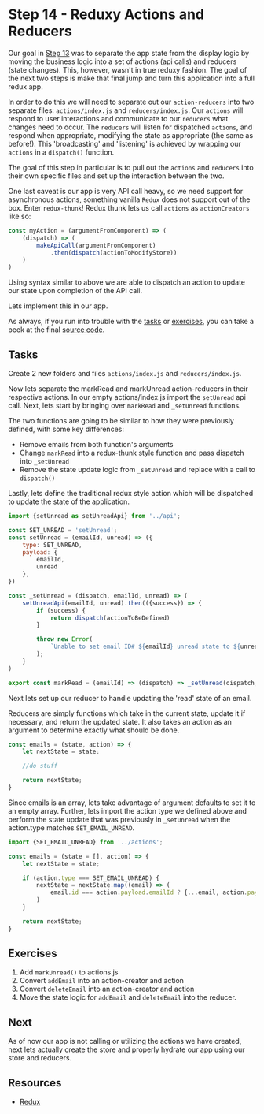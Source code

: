 # Step 14 - Reduxy Actions and Reducers

Our goal in [Step 13](../13-action-reducers) was to separate the app state from the display logic by moving the business logic into a set of actions (api calls) and reducers (state changes). This, however, wasn't in true reduxy fashion. The goal of the next two steps is make that final jump and turn this application into a full redux app.

In order to do this we will need to separate out our `action-reducers` into two separate files: `actions/index.js` and `reducers/index.js`. Our `actions` will respond to user interactions and communicate to our `reducers` what changes need to occur. The `reducers` will listen for dispatched `actions`, and respond when appropriate, modifying the state as appropriate (the same as before!). This 'broadcasting' and 'listening' is achieved by wrapping our `actions` in a `dispatch()` function.

The goal of this step in particular is to pull out the `actions` and `reducers` into their own specific files and set up the interaction between the two.

One last caveat is our app is very API call heavy, so we need support for asynchronous actions, something vanilla `Redux` does not support out of the box. Enter `redux-thunk`! Redux thunk lets us call `actions` as `actionCreators` like so:
```js
const myAction = (argumentFromComponent) => (
    (dispatch) => (
        makeApiCall(argumentFromComponent)
            .then(dispatch(actionToModifyStore))
    )
)
```
Using syntax similar to above we are able to dispatch an action to update our state upon completion of the API call.

Lets implement this in our app.

As always, if you run into trouble with the [tasks](#tasks) or [exercises](#exercises), you can take a peek at the final [source code](src/).

## Tasks

Create 2 new folders and files `actions/index.js` and `reducers/index.js`.

Now lets separate the markRead and markUnread action-reducers in their respective actions. In our empty actions/index.js import the `setUnread` api call. Next, lets start by bringing over `markRead` and `_setUnread` functions.

The two functions are going to be similar to how they were previously defined, with some key differences:

* Remove emails from both function's arguments
* Change `markRead` into a redux-thunk style function and pass dispatch into `_setUnread`
* Remove the state update logic from `_setUnread` and replace with a call to `dispatch()`

Lastly, lets define the traditional redux style action which will be dispatched to update the state of
the application.

```js
import {setUnread as setUnreadApi} from '../api';

const SET_UNREAD = 'setUnread';
const setUnread = (emailId, unread) => ({
    type: SET_UNREAD,
    payload: {
        emailId,
        unread
    },
})

const _setUnread = (dispatch, emailId, unread) => (
    setUnreadApi(emailId, unread).then(({success}) => {
        if (success) {
            return dispatch(actionToBeDefined)
        }

        throw new Error(
            `Unable to set email ID# ${emailId} unread state to ${unread}.`
        );
    }
)

export const markRead = (emailId) => (dispatch) => _setUnread(dispatch, emailId, false)
```

Next lets set up our reducer to handle updating the 'read' state of an email.

Reducers are simply functions which take in the current state, update it if necessary, and
return the updated state. It also takes an action as an argument to determine exactly what
should be done.

```js
const emails = (state, action) => {
    let nextState = state;

    //do stuff

    return nextState;
}
```

Since emails is an array, lets take advantage of argument defaults to set it to an empty array. Further,
lets import the action type we defined above and perform the state update that was previously in `_setUnread`
when the action.type matches `SET_EMAIL_UNREAD`.

```js
import {SET_EMAIL_UNREAD} from '../actions';

const emails = (state = [], action) => {
    let nextState = state;

    if (action.type === SET_EMAIL_UNREAD) {
        nextState = nextState.map((email) => (
            email.id === action.payload.emailId ? {...email, action.payload.unread} : email
        )
    }

    return nextState;
}
```

## Exercises

1. Add `markUnread()` to actions.js
2. Convert `addEmail` into an action-creator and action
3. Convert `deleteEmail` into an action-creator and action
4. Move the state logic for `addEmail` and `deleteEmail` into the reducer.

## Next

As of now our app is not calling or utilizing the actions we have created, next lets actually create
the store and properly hydrate our app using our store and reducers.

## Resources

- [Redux](http://redux.js.org/)

